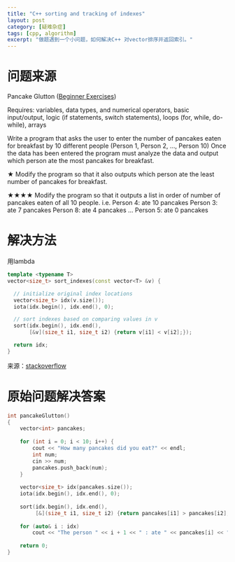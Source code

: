 ```yaml
---
title: "C++ sorting and tracking of indexes"
layout: post
category: [疑难杂症]
tags: [cpp, algorithm]
excerpt: "做题遇到一个小问题，如何解决C++ 对vector排序并返回索引。"
---
```


# 问题来源

Pancake Glutton ([Beginner Exercises])

Requires: variables, data types, and numerical operators,
basic input/output,
logic (if statements, switch statements),
loops (for, while, do-while),
arrays

Write a program that asks the user to enter the number of pancakes eaten for breakfast by 10 different people (Person 1, Person 2, ..., Person 10)
Once the data has been entered the program must analyze the data and output which person ate the most pancakes for breakfast.

★ Modify the program so that it also outputs which person ate the least number of pancakes for breakfast.

★★★★ Modify the program so that it outputs a list in order of number of pancakes eaten of all 10 people.
i.e.
Person 4: ate 10 pancakes
Person 3: ate 7 pancakes
Person 8: ate 4 pancakes
...
Person 5: ate 0 pancakes

# 解决方法

用lambda

```cpp
template <typename T>
vector<size_t> sort_indexes(const vector<T> &v) {

  // initialize original index locations
  vector<size_t> idx(v.size());
  iota(idx.begin(), idx.end(), 0);

  // sort indexes based on comparing values in v
  sort(idx.begin(), idx.end(),
       [&v](size_t i1, size_t i2) {return v[i1] < v[i2];});

  return idx;
}
```

来源：[stackoverflow]

# 原始问题解决答案

```cpp
int pancakeGlutton()
{
    vector<int> pancakes;
    
    for (int i = 0; i < 10; i++) {
        cout << "How many pancakes did you eat?" << endl;
        int num;
        cin >> num;
        pancakes.push_back(num);
    }
    
    vector<size_t> idx(pancakes.size());
    iota(idx.begin(), idx.end(), 0);
    
    sort(idx.begin(), idx.end(),
         [&](size_t i1, size_t i2) {return pancakes[i1] > pancakes[i2];});
    
    for (auto& i : idx)
        cout << "The person " << i + 1 << " : ate " << pancakes[i] << " pancakes." << endl;
    
    return 0;
}
```



[Beginner Exercises]: http://www.cplusplus.com/articles/N6vU7k9E/
[stackoverflow]: https://stackoverflow.com/questions/1577475/c-sorting-and-keeping-track-of-indexes





